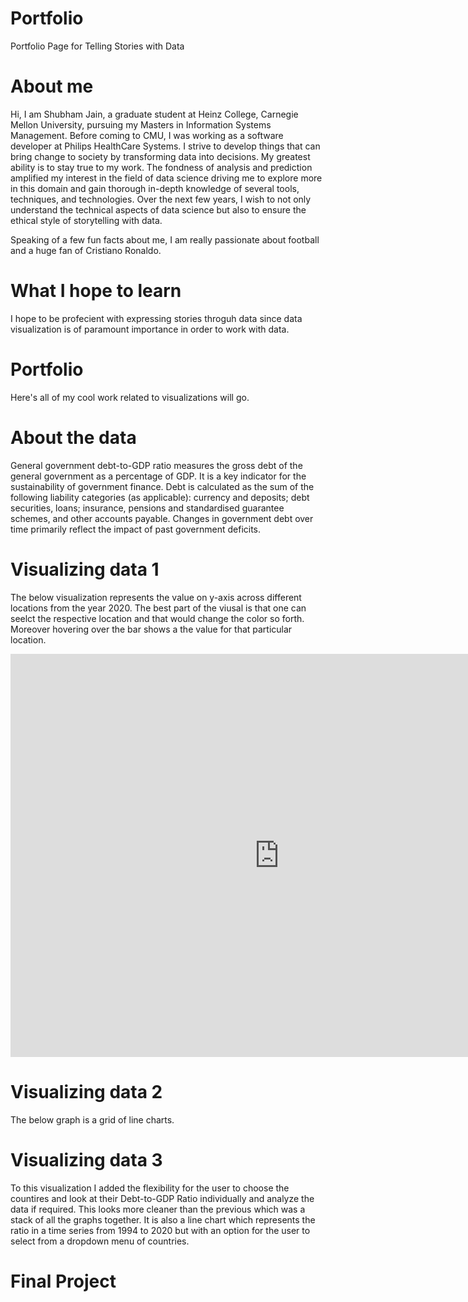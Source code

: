 # Portfolio
Portfolio Page for Telling Stories with Data

# About me
Hi, I am Shubham Jain, a graduate student at Heinz College, Carnegie Mellon University, pursuing my Masters in Information Systems Management. Before coming to CMU, I was working as a software developer at Philips HealthCare Systems. I strive to develop things that can bring change to society by transforming data into decisions. My greatest ability is to stay true to my work. The fondness of analysis and prediction amplified my interest in the field of data science driving me to explore more in this domain and gain thorough in-depth knowledge of several tools, techniques, and technologies. Over the next few years, I wish to not only understand the technical aspects of data science but also to ensure the ethical style of storytelling with data.

Speaking of a few fun facts about me, I am really passionate about football and a huge fan of Cristiano Ronaldo.

# What I hope to learn
I hope to be profecient with expressing stories throguh data since data visualization is of paramount importance in order to work with data.

# Portfolio
Here's all of my cool work related to visualizations will go. 

# About the data
General government debt-to-GDP ratio measures the gross debt of the general government as a percentage of GDP. It is a key indicator for the sustainability of government finance. Debt is calculated as the sum of the following liability categories (as applicable): currency and deposits; debt securities, loans; insurance, pensions and standardised guarantee schemes, and other accounts payable. Changes in government debt over time primarily reflect the impact of past government deficits.


# Visualizing data 1
The below visualization represents the value on y-axis across different locations from the year 2020. The best part of the viusal is that one can seelct the respective location and that would change the color so forth. Moreover hovering over the bar shows a the value for that particular location.

<iframe src="https://data.oecd.org/chart/6vtB" width="860" height="645" style="border: 0" mozallowfullscreen="true" webkitallowfullscreen="true" allowfullscreen="true"><a href="https://data.oecd.org/chart/6vtB" target="_blank">OECD Chart: General government debt, Total, % of GDP, Annual, 2018</a></iframe>

# Visualizing data 2 
The below graph is a grid of line charts.

<div class="flourish-embed flourish-chart" data-src="visualisation/7690760"><script src="https://public.flourish.studio/resources/embed.js"></script></div>

# Visualizing data 3
To this visualization I added the flexibility for the user to choose the countires and look at their Debt-to-GDP Ratio individually and analyze the data if required. This looks more cleaner than the previous which was a stack of all the graphs together. It is also a line chart which represents the ratio in a time series from 1994 to 2020 but with an option for the user to select from a dropdown menu of countries.

<div class="flourish-embed flourish-chart" data-src="visualisation/7696900"><script src="https://public.flourish.studio/resources/embed.js"></script></div>

# Final Project

